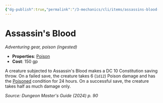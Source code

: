 ```yaml
---
{"dg-publish":true,"permalink":"/3-mechanics/cli/items/assassins-blood-xdmg/","tags":["ttrpg-cli/compendium/src/5e/xdmg","ttrpg-cli/item/gear/","ttrpg-cli/item/rarity/none"],"noteIcon":""}
---
```


# Assassin's Blood
*Adventuring gear, poison (ingested)*  


- **Properties**: [Poison](3-Mechanics/CLI/rules/item-properties.md#Poison)
- **Cost**: 150 gp

A creature subjected to Assassin's Blood makes a DC 10 Constitution saving throw. On a failed save, the creature takes 6 (`1d12`) Poison damage and has the [Poisoned](3-Mechanics/CLI/rules/conditions.md#Poisoned) condition for 24 hours. On a successful save, the creature takes half as much damage only.

*Source: Dungeon Master's Guide (2024) p. 90*